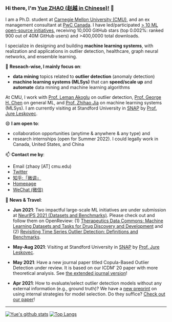 ### Hi there, I'm [Yue ZHAO (赵越 in Chinese)!](https://www.andrew.cmu.edu/user/yuezhao2/) 👋


I am a Ph.D. student at [Carnegie Mellon University (CMU)](https://www.cmu.edu/), 
and an ex management consultant at [PwC Canada](https://www.pwc.com/ca/en.html).
I have led/participated [> 10 ML open-source initiatives](https://github.com/yzhao062), receiving 10,000 GitHub stars (top 0.002%: ranked 900 out of 40M GitHub users) and >400,0000 total downloads.


I specialize in designing and building **machine learning systems**, with realization and applications in outlier detection, healthcare, graph neural networks, and ensemble learning. 

🔭 **Reseach-wise, I mainly focus on**:

- **data mining** topics related to **outlier detection** (anomaly detection)
- **machine learning systems (MLSys)** that can **speed/scale up** and **automate** data mining and machine learning algorithms 

At CMU, I work with [Prof. Leman Akoglu](http://www.cs.cmu.edu/~lakoglu/) on outlier detection, 
[Prof. George H. Chen](http://www.andrew.cmu.edu/user/georgech/) on general ML,
and [Prof. Zhihao Jia](https://cs.cmu.edu/~zhihaoj2) on machine learning systems (MLSys).
I am currently visiting at Standford University in [SNAP](http://snap.stanford.edu/) by [Prof. Jure Leskovec](https://cs.stanford.edu/~jure/).

😄 **I am open to**:

- collaboration opportunities (anytime & anywhere & any type) and 
- research internships (open for Summer 2022). I could legally work in Canada, United States, and China

📫 **Contact me by**:
- Email (zhaoy [AT] cmu.edu)
- [Twitter](https://twitter.com/yzhao062)
- [知乎:「微调」](https://www.zhihu.com/people/breaknever)
- [Homepage](https://www.andrew.cmu.edu/user/yuezhao2/)
- [WeChat (微信)](https://www.andrew.cmu.edu/user/yuezhao2/)


💬 **News & Travel**:

- **Jun 2021**: Two impactful large-scale ML initiatives are under submission at [NeurIPS 2021 (Datasets and Benchmarks)](https://neurips.cc/Conferences/2021/CallForDatasetsBenchmarks).
Please check out and follow them on OpenReview: (1) [Therapeutics Data Commons: Machine Learning Datasets and Tasks for Drug Discovery and Development](https://openreview.net/forum?id=8nvgnORnoWr) and
(2) [Revisiting Time Series Outlier Detection: Definitions and Benchmarks](https://openreview.net/forum?id=r8IvOsnHchr).

- **May-Aug 2021**: Visiting at Standford University in [SNAP](http://snap.stanford.edu/) by [Prof. Jure Leskovec](https://cs.stanford.edu/~jure/).

- **May 2021**: Have a new journal paper titled Copula-Based Outlier Detection under review. It is based on our ICDM’ 20 paper with more theoretical analysis. See [the extended journal version](https://www.andrew.cmu.edu/user/yuezhao2/papers/21-preprint-copod-journal.pdf)!

- **Apr 2021**: How to evaluate/select outlier detection models without any external information (e.g., ground truth)? We have a [new preprint](https://arxiv.org/pdf/2104.01422.pdf) on using internal strategies for model selection. Do they suffice? [Check out our paper](https://arxiv.org/pdf/2104.01422.pdf)!


----

[![Yue's github stats](https://github-readme-stats.vercel.app/api?username=yzhao062&theme=material-palenight&count_private=true&hide=contribs)](https://github.com/anuraghazra/github-readme-stats)
[![Top Langs](https://github-readme-stats.vercel.app/api/top-langs/?username=yzhao062&theme=material-palenight&hide=Jupyter&layout=compact)](https://github.com/anuraghazra/github-readme-stats)

<!--
**yzhao062/yzhao062** is a ✨ _special_ ✨ repository because its `README.md` (this file) appears on your GitHub profile.

Here are some ideas to get you started:

- 🔭 I’m currently working on ...
- 🌱 I’m currently learning ...
- 👯 I’m looking to collaborate on ...
- 🤔 I’m looking for help with ...
- 💬 Ask me about ...
- 📫 How to reach me: ...
- 😄 Pronouns: ...
- ⚡ Fun fact: ...

I am the author/core developer of various machine learning tools and systems with more than millions of downloads. 
-->
